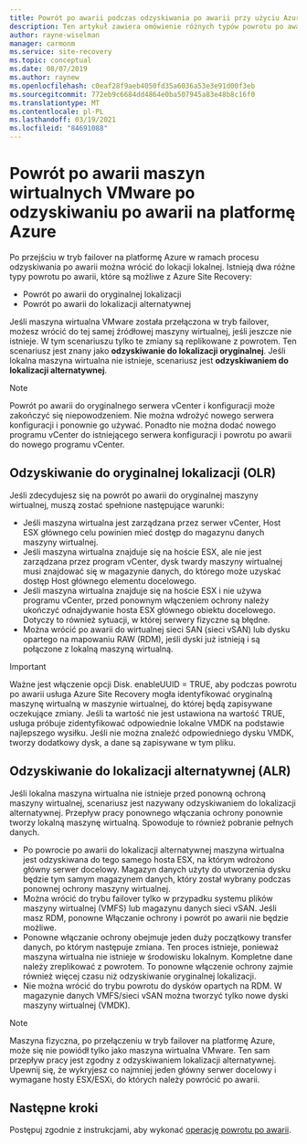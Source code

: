 ```yaml
---
title: Powrót po awarii podczas odzyskiwania po awarii przy użyciu Azure Site Recovery | Microsoft Docs
description: Ten artykuł zawiera omówienie różnych typów powrotu po awarii i przeciwdziałań, które należy wziąć pod uwagę podczas awaryjnego powrotu po awarii w środowisku lokalnym w ramach usługi Azure Site Recovery.
author: rayne-wiselman
manager: carmonm
ms.service: site-recovery
ms.topic: conceptual
ms.date: 08/07/2019
ms.author: raynew
ms.openlocfilehash: c0eaf28f9aeb4050fd35a6036a53e3e91d00f3eb
ms.sourcegitcommit: 772eb9c6684dd4864e0ba507945a83e48b8c16f0
ms.translationtype: MT
ms.contentlocale: pl-PL
ms.lasthandoff: 03/19/2021
ms.locfileid: "84691088"
---
```

# <a name="failback-of-vmware-vms-after-disaster-recovery-to-azure"></a>Powrót po awarii maszyn wirtualnych VMware po odzyskiwaniu po awarii na platformę Azure

Po przejściu w tryb failover na platformę Azure w ramach procesu odzyskiwania po awarii można wrócić do lokacji lokalnej. Istnieją dwa różne typy powrotu po awarii, które są możliwe z Azure Site Recovery: 

- Powrót po awarii do oryginalnej lokalizacji 
- Powrót po awarii do lokalizacji alternatywnej

Jeśli maszyna wirtualna VMware została przełączona w tryb failover, możesz wrócić do tej samej źródłowej maszyny wirtualnej, jeśli jeszcze nie istnieje. W tym scenariuszu tylko te zmiany są replikowane z powrotem. Ten scenariusz jest znany jako **odzyskiwanie do lokalizacji oryginalnej**. Jeśli lokalna maszyna wirtualna nie istnieje, scenariusz jest **odzyskiwaniem do lokalizacji alternatywnej**.

> [!NOTE]
> Powrót po awarii do oryginalnego serwera vCenter i konfiguracji może zakończyć się niepowodzeniem. Nie można wdrożyć nowego serwera konfiguracji i ponownie go używać. Ponadto nie można dodać nowego programu vCenter do istniejącego serwera konfiguracji i powrotu po awarii do nowego programu vCenter.

## <a name="original-location-recovery-olr"></a>Odzyskiwanie do oryginalnej lokalizacji (OLR)
Jeśli zdecydujesz się na powrót po awarii do oryginalnej maszyny wirtualnej, muszą zostać spełnione następujące warunki:

* Jeśli maszyna wirtualna jest zarządzana przez serwer vCenter, Host ESX głównego celu powinien mieć dostęp do magazynu danych maszyny wirtualnej.
* Jeśli maszyna wirtualna znajduje się na hoście ESX, ale nie jest zarządzana przez program vCenter, dysk twardy maszyny wirtualnej musi znajdować się w magazynie danych, do którego może uzyskać dostęp Host głównego elementu docelowego.
* Jeśli maszyna wirtualna znajduje się na hoście ESX i nie używa programu vCenter, przed ponownym włączeniem ochrony należy ukończyć odnajdywanie hosta ESX głównego obiektu docelowego. Dotyczy to również sytuacji, w której serwery fizyczne są błędne.
* Można wrócić po awarii do wirtualnej sieci SAN (sieci vSAN) lub dysku opartego na mapowaniu RAW (RDM), jeśli dyski już istnieją i są połączone z lokalną maszyną wirtualną.

> [!IMPORTANT]
> Ważne jest włączenie opcji Disk. enableUUID = TRUE, aby podczas powrotu po awarii usługa Azure Site Recovery mogła identyfikować oryginalną maszynę wirtualną w maszynie wirtualnej, do której będą zapisywane oczekujące zmiany. Jeśli ta wartość nie jest ustawiona na wartość TRUE, usługa próbuje zidentyfikować odpowiednie lokalne VMDK na podstawie najlepszego wysiłku. Jeśli nie można znaleźć odpowiedniego dysku VMDK, tworzy dodatkowy dysk, a dane są zapisywane w tym pliku.

## <a name="alternate-location-recovery-alr"></a>Odzyskiwanie do lokalizacji alternatywnej (ALR)
Jeśli lokalna maszyna wirtualna nie istnieje przed ponowną ochroną maszyny wirtualnej, scenariusz jest nazywany odzyskiwaniem do lokalizacji alternatywnej. Przepływ pracy ponownego włączania ochrony ponownie tworzy lokalną maszynę wirtualną. Spowoduje to również pobranie pełnych danych.

* Po powrocie po awarii do lokalizacji alternatywnej maszyna wirtualna jest odzyskiwana do tego samego hosta ESX, na którym wdrożono główny serwer docelowy. Magazyn danych użyty do utworzenia dysku będzie tym samym magazynem danych, który został wybrany podczas ponownej ochrony maszyny wirtualnej.
* Można wrócić do trybu failover tylko w przypadku systemu plików maszyny wirtualnej (VMFS) lub magazynu danych sieci vSAN. Jeśli masz RDM, ponowne Włączanie ochrony i powrót po awarii nie będzie możliwe.
* Ponowne włączanie ochrony obejmuje jeden duży początkowy transfer danych, po którym następuje zmiana. Ten proces istnieje, ponieważ maszyna wirtualna nie istnieje w środowisku lokalnym. Kompletne dane należy zreplikować z powrotem. To ponowne włączenie ochrony zajmie również więcej czasu niż odzyskiwanie oryginalnej lokalizacji.
* Nie można wrócić do trybu powrotu do dysków opartych na RDM. W magazynie danych VMFS/sieci vSAN można tworzyć tylko nowe dyski maszyny wirtualnej (VMDK).

> [!NOTE]
> Maszyna fizyczna, po przełączeniu w tryb failover na platformę Azure, może się nie powiódł tylko jako maszyna wirtualna VMware. Ten sam przepływ pracy jest zgodny z odzyskiwaniem lokalizacji alternatywnej. Upewnij się, że wykryjesz co najmniej jeden główny serwer docelowy i wymagane hosty ESX/ESXi, do których należy powrócić po awarii.

## <a name="next-steps"></a>Następne kroki

Postępuj zgodnie z instrukcjami, aby wykonać [operację powrotu po awarii](vmware-azure-failback.md).

